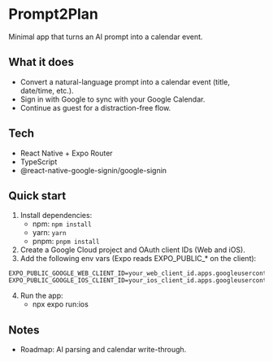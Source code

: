 # Prompt2Plan

Minimal app that turns an AI prompt into a calendar event.

## What it does
- Convert a natural-language prompt into a calendar event (title, date/time, etc.).
- Sign in with Google to sync with your Google Calendar.
- Continue as guest for a distraction-free flow.

## Tech
- React Native + Expo Router
- TypeScript
- @react-native-google-signin/google-signin

## Quick start
1. Install dependencies:
   - npm: `npm install`
   - yarn: `yarn`
   - pnpm: `pnpm install`
2. Create a Google Cloud project and OAuth client IDs (Web and iOS).
3. Add the following env vars (Expo reads EXPO_PUBLIC_* on the client):

````.env
EXPO_PUBLIC_GOOGLE_WEB_CLIENT_ID=your_web_client_id.apps.googleusercontent.com
EXPO_PUBLIC_GOOGLE_IOS_CLIENT_ID=your_ios_client_id.apps.googleusercontent.com
````

4. Run the app:
   - npx expo run:ios

## Notes
- Roadmap: AI parsing and calendar write-through.